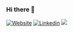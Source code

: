 ### Hi there 👋

<!--
**amaxilat/amaxilat** is a ✨ _special_ ✨ repository because its `README.md` (this file) appears on your GitHub profile.

Here are some ideas to get you started:

- 🔭 I’m currently working on ...
- 🌱 I’m currently learning ...
- 👯 I’m looking to collaborate on ...
- 🤔 I’m looking for help with ...
- 💬 Ask me about ...
- 📫 How to reach me: ...
- 😄 Pronouns: ...
- ⚡ Fun fact: ...
-->


[![Website](https://img.shields.io/website?label=amaxilatis.com/&style=flat-square&url=https%3A%2F%2Famaxilatis.com)](https://amaxilatis.com)
[![Linkedin](https://img.shields.io/badge/linkedin-%230077B5.svg?&style=flat-square&logo=linkedin&logoColor=white)](https://www.linkedin.com/in/dimitriosamaxilatis)
[![](https://komarev.com/ghpvc/?username=amaxilat&color=green&style=flat-square)](https://github.com/amaxilat)


[website]: https://amaxilatis.com/
[linkedin]: https://www.linkedin.com/in/dimitriosamaxilatis
